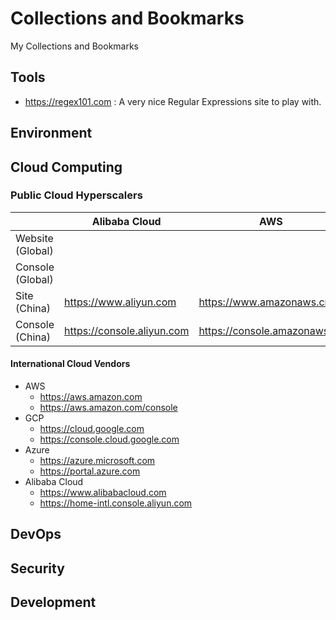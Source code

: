 # Collections and Bookmarks
My Collections and Bookmarks

## Tools

- https://regex101.com : A very nice Regular Expressions site to play with.

## Environment

## Cloud Computing

### Public Cloud Hyperscalers

|                  | Alibaba Cloud              | AWS                          | Azure                   | GCP  | Tencent                           |
| ---------------- | -------------------------- | ---------------------------- | ----------------------- | ---- | --------------------------------- |
| Website (Global) |                            |                              |                         |      |                                   |
| Console (Global) |                            |                              |                         |      |                                   |
| Site (China)     | https://www.aliyun.com     | https://www.amazonaws.cn     | https://www.azure.cn    | N/A  | https://cloud.tencent.com         |
| Console (China)  | https://console.aliyun.com | https://console.amazonaws.cn | https://portal.azure.cn | N/A  | https://console.cloud.tencent.com |

#### International Cloud Vendors

- AWS
   - https://aws.amazon.com
   - https://aws.amazon.com/console
- GCP
   - https://cloud.google.com
   - https://console.cloud.google.com
- Azure
   - https://azure.microsoft.com
   - https://portal.azure.com
- Alibaba Cloud
   - https://www.alibabacloud.com
   - https://home-intl.console.aliyun.com

## DevOps

## Security

## Development

